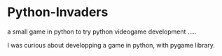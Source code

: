 # Python-Invaders
a small game in python to try python videogame development ..... 

I was curious about developping a game in python, with pygame library. 
                                                                             
